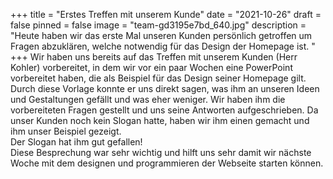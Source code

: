 +++
title = "Erstes Treffen mit unserem Kunde"
date = "2021-10-26"
draft = false
pinned = false
image = "team-gd3195e7bd_640.jpg"
description = "Heute haben wir das erste Mal unseren Kunden persönlich getroffen um Fragen abzuklären, welche notwendig für das Design der Homepage ist. "
+++
Wir haben uns bereits auf das Treffen mit unserem Kunden (Herr Kohler) vorbereitet, in dem wir vor ein paar Wochen eine PowerPoint vorbereitet haben, die als Beispiel für das Design seiner Homepage gilt. Durch diese Vorlage konnte er uns direkt sagen, was ihm an unseren Ideen und Gestaltungen gefällt und was eher weniger. Wir haben ihm die vorbereiteten Fragen gestellt und uns seine Antworten aufgeschrieben. Da unser Kunden noch kein Slogan hatte, haben wir ihm einen gemacht und ihm unser Beispiel gezeigt. \
Der Slogan hat ihm gut gefallen!\
Diese Besprechung war sehr wichtig und hilft uns sehr damit wir nächste Woche mit dem designen und programmieren der Webseite starten können.